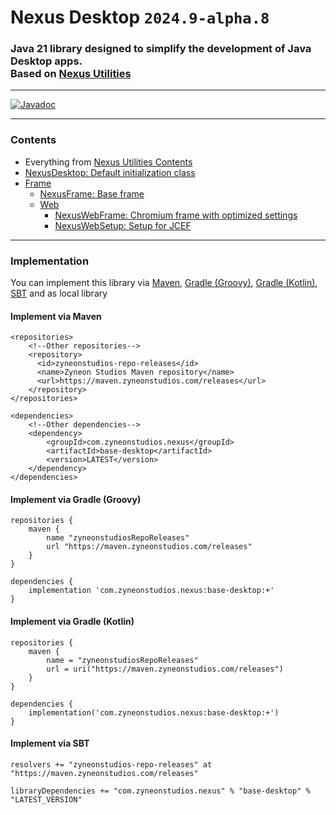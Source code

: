 # Nexus Desktop `2024.9-alpha.8`

### Java 21 library designed to simplify the development of Java Desktop apps.<br>Based on [Nexus Utilities](https://github.com/zyneonstudios/nexus-utilities)

---

[![Javadoc](https://img.shields.io/badge/JavaDoc-Online-green)](https://zyneonstudios.github.io/nexus-desktop-base/apidocs/)

---

### Contents
- Everything from [Nexus Utilities Contents](https://github.com/zyneonstudios/nexus-utilities#contents)
- [NexusDesktop: Default initialization class](https://zyneonstudios.github.io/nexus-desktop-base/apidocs/com/zyneonstudios/nexus/desktop/NexusDesktop)
- [Frame](https://zyneonstudios.github.io/nexus-desktop-base/apidocs/com/zyneonstudios/nexus/desktop/frame/package-summary)
  - [NexusFrame: Base frame](https://zyneonstudios.github.io/nexus-desktop-base/apidocs/com/zyneonstudios/nexus/desktop/frame/NexusFrame)
  - [Web](https://zyneonstudios.github.io/nexus-desktop-base/apidocs/com/zyneonstudios/nexus/desktop/frame/web/package-summary)
    - [NexusWebFrame: Chromium frame with optimized settings](https://zyneonstudios.github.io/nexus-desktop-base/apidocs/com/zyneonstudios/nexus/desktop/frame/web/NexusWebFrame)
    - [NexusWebSetup: Setup for JCEF](https://zyneonstudios.github.io/nexus-desktop-base/apidocs/com/zyneonstudios/nexus/desktop/frame/web/NexusWebSetup)

---

### Implementation

You can implement this library via [Maven](#implement-via-maven), [Gradle (Groovy)](#implement-via-gradle-groovy),  [Gradle (Kotlin)](#implement-via-gradle-kotlin), [SBT](#implement-via-sbt) and as local library

#### Implement via Maven
```
<repositories>
    <!--Other repositories-->
    <repository>
      <id>zyneonstudios-repo-releases</id>
      <name>Zyneon Studios Maven repository</name>
      <url>https://maven.zyneonstudios.com/releases</url>
    </repository>
</repositories>
```
```
<dependencies>
    <!--Other dependencies-->
    <dependency>
        <groupId>com.zyneonstudios.nexus</groupId>
        <artifactId>base-desktop</artifactId>
        <version>LATEST</version>
    </dependency>
</dependencies>
```

#### Implement via Gradle (Groovy)
```
repositories {
    maven {
        name "zyneonstudiosRepoReleases"
        url "https://maven.zyneonstudios.com/releases"
    }
}
```
```
dependencies {
    implementation 'com.zyneonstudios.nexus:base-desktop:+'
}
```

#### Implement via Gradle (Kotlin)
```
repositories {
    maven {
        name = "zyneonstudiosRepoReleases"
        url = uri("https://maven.zyneonstudios.com/releases")
    }
}
```
```
dependencies {
    implementation('com.zyneonstudios.nexus:base-desktop:+')
}
```

#### Implement via SBT
```
resolvers += "zyneonstudios-repo-releases" at "https://maven.zyneonstudios.com/releases"
```
```
libraryDependencies += "com.zyneonstudios.nexus" % "base-desktop" % "LATEST_VERSION"
```